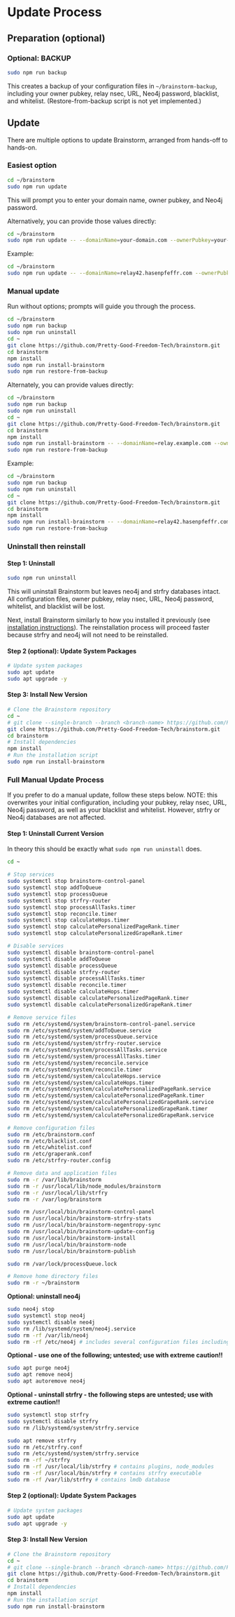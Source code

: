 # Update Process

## Preparation (optional)

### Optional: BACKUP

```bash
sudo npm run backup
```

This creates a backup of your configuration files in `~/brainstorm-backup`, including your owner pubkey, relay nsec, URL, Neo4j password, blacklist, and whitelist. (Restore-from-backup script is not yet implemented.)

## Update

There are multiple options to update Brainstorm, arranged from hands-off to hands-on.

### Easiest option

```bash
cd ~/brainstorm
sudo npm run update
```

This will prompt you to enter your domain name, owner pubkey, and Neo4j password.

Alternatively, you can provide those values directly:

```bash
cd ~/brainstorm
sudo npm run update -- --domainName=your-domain.com --ownerPubkey=your-key --neo4jPassword=your-password
```

Example: 

```bash
cd ~/brainstorm
sudo npm run update -- --domainName=relay42.hasenpfeffr.com --ownerPubkey=e5272de914bd301755c439b88e6959a43c9d2664831f093c51e9c799a16a102f --neo4jPassword=neo4jneo4j
```

### Manual update

Run without options; prompts will guide you through the process.

```bash
cd ~/brainstorm
sudo npm run backup
sudo npm run uninstall
cd ~
git clone https://github.com/Pretty-Good-Freedom-Tech/brainstorm.git
cd brainstorm
npm install
sudo npm run install-brainstorm
sudo npm run restore-from-backup
```

Alternately, you can provide values directly:

```bash
cd ~/brainstorm
sudo npm run backup
sudo npm run uninstall
cd ~
git clone https://github.com/Pretty-Good-Freedom-Tech/brainstorm.git
cd brainstorm
npm install
sudo npm run install-brainstorm -- --domainName=relay.example.com --ownerPubkey=your-key --neo4jPassword=secure123
sudo npm run restore-from-backup
```

Example: 

```bash
cd ~/brainstorm
sudo npm run backup
sudo npm run uninstall
cd ~
git clone https://github.com/Pretty-Good-Freedom-Tech/brainstorm.git
cd brainstorm
npm install
sudo npm run install-brainstorm -- --domainName=relay42.hasenpfeffr.com --ownerPubkey=e5272de914bd301755c439b88e6959a43c9d2664831f093c51e9c799a16a102f --neo4jPassword=neo4jneo4j
sudo npm run restore-from-backup
```

### Uninstall then reinstall


#### Step 1: Uninstall

```bash
sudo npm run uninstall
```

This will uninstall Brainstorm but leaves neo4j and strfry databases intact. All configuration files, owner pubkey, relay nsec, URL, Neo4j password, whitelist, and blacklist will be lost. 

Next, install Brainstorm similarly to how you installed it previously (see [installation instructions](INSTALLATION_INSTRUCTIONS.md)). The reinstallation process will proceed faster because strfry and neo4j will not need to be reinstalled.

#### Step 2 (optional): Update System Packages

```bash
# Update system packages
sudo apt update
sudo apt upgrade -y
```

#### Step 3: Install New Version

```bash
# Clone the Brainstorm repository
cd ~
# git clone --single-branch --branch <branch-name> https://github.com/Pretty-Good-Freedom-Tech/brainstorm.git
git clone https://github.com/Pretty-Good-Freedom-Tech/brainstorm.git
cd brainstorm
# Install dependencies
npm install
# Run the installation script
sudo npm run install-brainstorm
```

### Full Manual Update Process

If you prefer to do a manual update, follow these steps below. NOTE: this overwrites your initial configuration, including your pubkey, relay nsec, URL, Neo4j password, as well as your blacklist and whitelist. However, strfry or Neo4j databases are not affected.

#### Step 1: Uninstall Current Version

In theory this should be exactly what `sudo npm run uninstall` does.

```bash
cd ~

# Stop services
sudo systemctl stop brainstorm-control-panel
sudo systemctl stop addToQueue
sudo systemctl stop processQueue
sudo systemctl stop strfry-router
sudo systemctl stop processAllTasks.timer
sudo systemctl stop reconcile.timer
sudo systemctl stop calculateHops.timer
sudo systemctl stop calculatePersonalizedPageRank.timer
sudo systemctl stop calculatePersonalizedGrapeRank.timer

# Disable services
sudo systemctl disable brainstorm-control-panel
sudo systemctl disable addToQueue
sudo systemctl disable processQueue
sudo systemctl disable strfry-router
sudo systemctl disable processAllTasks.timer
sudo systemctl disable reconcile.timer
sudo systemctl disable calculateHops.timer
sudo systemctl disable calculatePersonalizedPageRank.timer
sudo systemctl disable calculatePersonalizedGrapeRank.timer

# Remove service files
sudo rm /etc/systemd/system/brainstorm-control-panel.service
sudo rm /etc/systemd/system/addToQueue.service
sudo rm /etc/systemd/system/processQueue.service
sudo rm /etc/systemd/system/strfry-router.service
sudo rm /etc/systemd/system/processAllTasks.service
sudo rm /etc/systemd/system/processAllTasks.timer
sudo rm /etc/systemd/system/reconcile.service
sudo rm /etc/systemd/system/reconcile.timer
sudo rm /etc/systemd/system/calculateHops.service
sudo rm /etc/systemd/system/calculateHops.timer
sudo rm /etc/systemd/system/calculatePersonalizedPageRank.service
sudo rm /etc/systemd/system/calculatePersonalizedPageRank.timer
sudo rm /etc/systemd/system/calculatePersonalizedGrapeRank.service
sudo rm /etc/systemd/system/calculatePersonalizedGrapeRank.timer
sudo rm /etc/systemd/system/calculatePersonalizedGrapeRank.service
```

```bash
# Remove configuration files
sudo rm /etc/brainstorm.conf
sudo rm /etc/blacklist.conf
sudo rm /etc/whitelist.conf
sudo rm /etc/graperank.conf
sudo rm /etc/strfry-router.config

# Remove data and application files
sudo rm -r /var/lib/brainstorm
sudo rm -r /usr/local/lib/node_modules/brainstorm
sudo rm -r /usr/local/lib/strfry
sudo rm -r /var/log/brainstorm

sudo rm /usr/local/bin/brainstorm-control-panel
sudo rm /usr/local/bin/brainstorm-strfry-stats
sudo rm /usr/local/bin/brainstorm-negentropy-sync
sudo rm /usr/local/bin/brainstorm-update-config
sudo rm /usr/local/bin/brainstorm-install
sudo rm /usr/local/bin/brainstorm-node
sudo rm /usr/local/bin/brainstorm-publish

sudo rm /var/lock/processQueue.lock

# Remove home directory files
sudo rm -r ~/brainstorm
```

**Optional: uninstall neo4j**

```bash
sudo neo4j stop
sudo systemctl stop neo4j
sudo systemctl disable neo4j
sudo rm /lib/systemd/system/neo4j.service
sudo rm -rf /var/lib/neo4j
sudo rm -rf /etc/neo4j # includes several configuration files including neo4j.conf
```

**Optional - use one of the following; untested; use with extreme caution!!**

```bash
sudo apt purge neo4j 
sudo apt remove neo4j
sudo apt autoremove neo4j
```

**Optional - uninstall strfry - the following steps are untested; use with extreme caution!!**

```bash
sudo systemctl stop strfry
sudo systemctl disable strfry
sudo rm /lib/systemd/system/strfry.service

sudo apt remove strfry
sudo rm /etc/strfry.conf
sudo rm /etc/systemd/system/strfry.service
sudo rm -rf ~/strfry
sudo rm -rf /usr/local/lib/strfry # contains plugins, node_modules
sudo rm -rf /usr/local/bin/strfry # contains strfry executable
sudo rm -rf /var/lib/strfry # contains lmdb database
```

#### Step 2 (optional): Update System Packages

```bash
# Update system packages
sudo apt update
sudo apt upgrade -y
```

#### Step 3: Install New Version

```bash
# Clone the Brainstorm repository
cd ~
# git clone --single-branch --branch <branch-name> https://github.com/Pretty-Good-Freedom-Tech/brainstorm.git
git clone https://github.com/Pretty-Good-Freedom-Tech/brainstorm.git
cd brainstorm
# Install dependencies
npm install
# Run the installation script
sudo npm run install-brainstorm
```